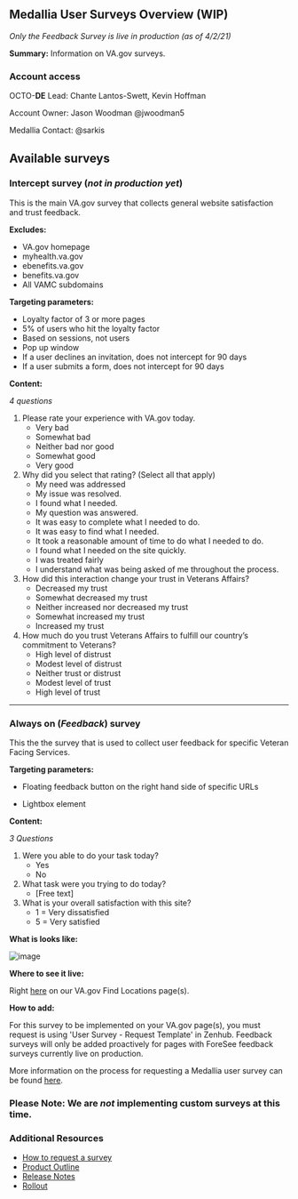 ## Medallia User Surveys Overview (WIP)

*Only the Feedback Survey is live in production (as of 4/2/21)*

**Summary:** Information on VA.gov surveys.

### Account access

OCTO-**DE** Lead: Chante Lantos-Swett, Kevin Hoffman

Account Owner: Jason Woodman @jwoodman5

Medallia Contact: @sarkis 

## Available surveys

### Intercept survey (_not in production yet_)

This is the main VA.gov survey that collects general website satisfaction and trust feedback. 

**Excludes:**

- VA.gov homepage
- myhealth.va.gov
- ebenefits.va.gov
- benefits.va.gov
- All VAMC subdomains

**Targeting parameters:**

- Loyalty factor of 3 or more pages
- 5% of users who hit the loyalty factor
- Based on sessions, not users
- Pop up window
- If a user declines an invitation, does not intercept for 90 days
- If a user submits a form, does not intercept for 90 days

**Content:**

*4 questions*

1. Please rate your experience with VA.gov today.
   - Very bad
   - Somewhat bad
   - Neither bad nor good
   - Somewhat good
   - Very good
2. Why did you select that rating? (Select all that apply)
   - My need was addressed
   - My issue was resolved.
   - I found what I needed.
   - My question was answered.
   - It was easy to complete what I needed to do.
   - It was easy to find what I needed.
   - It took a reasonable amount of time to do what I needed to do.
   - I found what I needed on the site quickly.
   - I was treated fairly
   - I understand what was being asked of me throughout the process.
3. How did this interaction change your trust in Veterans Affairs?
   - Decreased my trust
   - Somewhat decreased my trust
   - Neither increased nor decreased my trust
   - Somewhat increased my trust
   - Increased my trust
4. How much do you trust Veterans Affairs to fulfill our country’s commitment to Veterans?
   - High level of distrust
   - Modest level of distrust
   - Neither trust or distrust
   - Modest level of trust
   - High level of trust

---

### Always on (_Feedback_) survey

This the the survey that is used to collect user feedback for specific Veteran Facing Services.

**Targeting parameters:**

- Floating feedback button on the right hand side of specific URLs

- Lightbox element

**Content:**

*3 Questions*

1. Were you able to do your task today?
   - Yes
   - No
2. What task were you trying to do today?
   - [Free text]
3. What is your overall satisfaction with this site?
   - 1 = Very dissatisfied
   - 5 = Very satisfied

**What is looks like:**

![image](https://user-images.githubusercontent.com/45946766/113457260-3c54de00-93c4-11eb-9617-538f6c9c1384.png)

**Where to see it live:**

Right [here](https://www.va.gov/find-locations) on our VA.gov Find Locations page(s).

**How to add:**

For this survey to be implemented on your VA.gov page(s), you must request is using 'User Survey - Request Template' in Zenhub. Feedback surveys will only be added proactively for pages with ForeSee feedback surveys currently live on production.

More information on the process for requesting a Medallia user survey can be found [here](https://github.com/department-of-veterans-affairs/va.gov-team/blob/master/platform/analytics/medallia-request-survey.md). 

### **Please Note: We are _not_ implementing custom surveys at this time.**

### Additional Resources

- [How to request a survey](https://github.com/department-of-veterans-affairs/va.gov-team/blob/master/platform/analytics/medallia-request-survey.md)
- [Product Outline](https://github.com/department-of-veterans-affairs/va.gov-team/blob/master/teams/vsp/teams/contact-center/product-outlines/medallia-product-outline.md)
- [Release Notes](https://github.com/department-of-veterans-affairs/va.gov-team/blob/master/products/platform/medallia/medallia-release-notes.md)
- [Rollout](https://github.com/department-of-veterans-affairs/va.gov-team/issues/17925)
